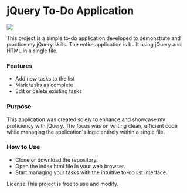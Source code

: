 <h1>jQuery To-Do Application</h1>
<img src="https://github.com/user-attachments/assets/e81d2891-d712-4964-bc48-4fbc414cfd1e">
<p>This project is a simple to-do application developed to demonstrate and practice my jQuery skills. The entire application is built using jQuery and HTML in a single file.</p>

<h3>Features</h3>
<ul>
<li>Add new tasks to the list</li>
<li>Mark tasks as complete</li>
<li>Edit or delete existing tasks</li>
</ul>

<h3>Purpose</h3>
<p>This application was created solely to enhance and showcase my proficiency with jQuery. The focus was on writing clean, efficient code while managing the application's logic entirely within a single file.</p>

<h3>How to Use</h3>
<ul>
<li>Clone or download the repository.</li>
<li>Open the index.html file in your web browser.</li>
<li>Start managing your tasks with the intuitive to-do list interface.</li>
</ul>
License
This project is free to use and modify.
